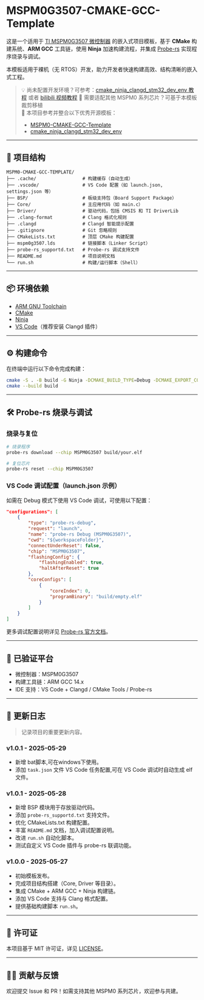 # MSPM0G3507-CMAKE-GCC-Template

这是一个适用于 [TI MSPM0G3507 微控制器](https://www.ti.com/product/MSPM0G3507) 的嵌入式项目模板，基于 **CMake** 构建系统、**ARM GCC** 工具链，使用 **Ninja** 加速构建流程，并集成 [Probe-rs](https://probe.rs/) 实现程序烧录与调试。

本模板适用于裸机（无 RTOS）开发，助力开发者快速构建高效、结构清晰的嵌入式工程。

> 💡 尚未配置开发环境？可参考：[cmake_ninja_clangd_stm32_dev_env 教程](https://github.com/linkyourbin/cmake_ninja_clangd_stm32_dev_env/blob/master/tut.md) 或者 [bilibili 视频教程](https://www.bilibili.com/video/BV11tj9zDEVa/?spm_id_from=333.1007.top_right_bar_window_history.content.click&vd_source=9e440f398c1d1374db8629d6beed4370)
> 🔄 需要适配其他 MSPM0 系列芯片？可基于本模板裁剪移植  
> 📌 本项目参考并整合以下优秀开源模板：
> - [MSPM0-CMAKE-GCC-Template](https://github.com/zhzhongshi/MSPM0-CMAKE-GCC-Template)
> - [cmake_ninja_clangd_stm32_dev_env](https://github.com/linkyourbin/cmake_ninja_clangd_stm32_dev_env)

---

## 🧱 项目结构

```
MSPM0-CMAKE-GCC-TEMPLATE/
├── .cache/                 # 构建缓存（自动生成）
├── .vscode/                # VS Code 配置（如 launch.json, settings.json 等）
├── BSP/                    # 板级支持包（Board Support Package）
├── Core/                   # 主应用代码（如 main.c）
├── Driver/                 # 驱动代码，包括 CMSIS 和 TI DriverLib
├── .clang-format           # Clang 格式化规则
├── .clangd                 # Clangd 智能提示配置
├── .gitignore              # Git 忽略规则
├── CMakeLists.txt          # 顶层 CMake 构建配置
├── mspm0g3507.lds          # 链接脚本（Linker Script）
├── probe-rs_supportd.txt   # Probe-rs 调试支持文件
├── README.md               # 项目说明文档
└── run.sh                  # 构建/运行脚本（Shell）
```

---

## 📦 环境依赖

- [ARM GNU Toolchain](https://developer.arm.com/downloads/-/arm-gnu-toolchain)
- [CMake](https://cmake.org/download/)
- [Ninja](https://ninja-build.org/)
- [VS Code](https://code.visualstudio.com/)（推荐安装 Clangd 插件）

---

## ⚙️ 构建命令

在终端中运行以下命令完成构建：

```bash
cmake -S . -B build -G Ninja -DCMAKE_BUILD_TYPE=Debug -DCMAKE_EXPORT_COMPILE_COMMANDS=TRUE
cmake --build build
```

---

## 🛠️ Probe-rs 烧录与调试

### 烧录与复位

```bash
# 烧录程序
probe-rs download --chip MSPM0G3507 build/your.elf

# 复位芯片
probe-rs reset --chip MSPM0G3507
```

### VS Code 调试配置（launch.json 示例）

如需在 Debug 模式下使用 VS Code 调试，可使用以下配置：

```json
"configurations": [
    {
        "type": "probe-rs-debug",
        "request": "launch",
        "name": "probe-rs Debug (MSPM0G3507)",
        "cwd": "${workspaceFolder}",
        "connectUnderReset": false,
        "chip": "MSPM0G3507",
        "flashingConfig": {
            "flashingEnabled": true,
            "haltAfterReset": true
        },
        "coreConfigs": [
            {
                "coreIndex": 0,
                "programBinary": "build/empty.elf"
            }
        ]
    }
]
```

更多调试配置说明详见 [Probe-rs 官方文档](https://probe.rs/docs/tools/debugger/)。

---

## 🧪 已验证平台

- 微控制器：MSPM0G3507
- 构建工具链：ARM GCC 14.x
- IDE 支持：VS Code + Clangd / CMake Tools / Probe-rs

---

## 📝 更新日志

> 记录项目的重要更新内容。

### v1.0.1 - 2025-05-29
- 新增 bat脚本,可在windows下使用。
- 添加 `task.json` 文件 VS Code 任务配置,可在 VS Code 调试时自动生成 elf 文件。

### v1.0.1 - 2025-05-28
- 新增 BSP 模块用于存放驱动代码。
- 添加 `probe-rs_supportd.txt` 支持文件。
- 优化 CMakeLists.txt 构建配置。
- 丰富 `README.md` 文档，加入调试配置说明。
- 改进 `run.sh` 自动化脚本。
- 测试自定义 VS Code 插件与 probe-rs 联调功能。

### v1.0.0 - 2025-05-27
- 初始模板发布。
- 完成项目结构搭建（Core, Driver 等目录）。
- 集成 CMake + ARM GCC + Ninja 构建链。
- 添加 VS Code 支持与 Clang 格式配置。
- 提供基础构建脚本 `run.sh`。

---

## 📄 许可证

本项目基于 MIT 许可证，详见 [LICENSE](./LICENSE)。

---

## 🙋‍♂️ 贡献与反馈

欢迎提交 Issue 和 PR！如需支持其他 MSPM0 系列芯片，欢迎参与共建。
